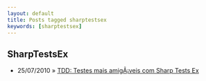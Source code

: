 ```yaml
---
layout: default
title: Posts tagged sharptestsex
keywords: [sharptestsex]
---
```

<h2 class="category">SharpTestsEx</h2>
<ul class="posts">
<li>
<p>
<span class="date">25/07/2010</span> &raquo;
<a href="/blog/tdd-testes-mais-amigaveis-com-sharp-tests-ex">TDD: Testes mais amigÃ¡veis com Sharp Tests Ex</a>
</p>
</li>
</ul>
